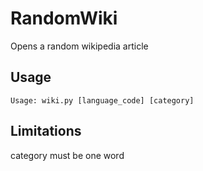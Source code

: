 # RandomWiki
Opens a random wikipedia article 

## Usage

    Usage: wiki.py [language_code] [category]

## Limitations

category must be one word 
